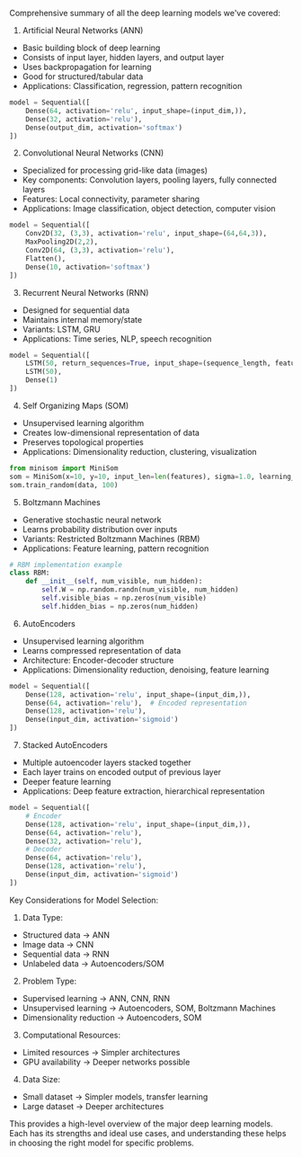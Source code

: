 Comprehensive summary of all the deep learning models we've covered:

1. Artificial Neural Networks (ANN)
- Basic building block of deep learning
- Consists of input layer, hidden layers, and output layer
- Uses backpropagation for learning
- Good for structured/tabular data
- Applications: Classification, regression, pattern recognition
```python
model = Sequential([
    Dense(64, activation='relu', input_shape=(input_dim,)),
    Dense(32, activation='relu'),
    Dense(output_dim, activation='softmax')
])
```

2. Convolutional Neural Networks (CNN)
- Specialized for processing grid-like data (images)
- Key components: Convolution layers, pooling layers, fully connected layers
- Features: Local connectivity, parameter sharing
- Applications: Image classification, object detection, computer vision
```python
model = Sequential([
    Conv2D(32, (3,3), activation='relu', input_shape=(64,64,3)),
    MaxPooling2D(2,2),
    Conv2D(64, (3,3), activation='relu'),
    Flatten(),
    Dense(10, activation='softmax')
])
```

3. Recurrent Neural Networks (RNN)
- Designed for sequential data
- Maintains internal memory/state
- Variants: LSTM, GRU
- Applications: Time series, NLP, speech recognition
```python
model = Sequential([
    LSTM(50, return_sequences=True, input_shape=(sequence_length, features)),
    LSTM(50),
    Dense(1)
])
```

4. Self Organizing Maps (SOM)
- Unsupervised learning algorithm
- Creates low-dimensional representation of data
- Preserves topological properties
- Applications: Dimensionality reduction, clustering, visualization
```python
from minisom import MiniSom
som = MiniSom(x=10, y=10, input_len=len(features), sigma=1.0, learning_rate=0.5)
som.train_random(data, 100)
```

5. Boltzmann Machines
- Generative stochastic neural network
- Learns probability distribution over inputs
- Variants: Restricted Boltzmann Machines (RBM)
- Applications: Feature learning, pattern recognition
```python
# RBM implementation example
class RBM:
    def __init__(self, num_visible, num_hidden):
        self.W = np.random.randn(num_visible, num_hidden)
        self.visible_bias = np.zeros(num_visible)
        self.hidden_bias = np.zeros(num_hidden)
```

6. AutoEncoders
- Unsupervised learning algorithm
- Learns compressed representation of data
- Architecture: Encoder-decoder structure
- Applications: Dimensionality reduction, denoising, feature learning
```python
model = Sequential([
    Dense(128, activation='relu', input_shape=(input_dim,)),
    Dense(64, activation='relu'),  # Encoded representation
    Dense(128, activation='relu'),
    Dense(input_dim, activation='sigmoid')
])
```

7. Stacked AutoEncoders
- Multiple autoencoder layers stacked together
- Each layer trains on encoded output of previous layer
- Deeper feature learning
- Applications: Deep feature extraction, hierarchical representation
```python
model = Sequential([
    # Encoder
    Dense(128, activation='relu', input_shape=(input_dim,)),
    Dense(64, activation='relu'),
    Dense(32, activation='relu'),
    # Decoder
    Dense(64, activation='relu'),
    Dense(128, activation='relu'),
    Dense(input_dim, activation='sigmoid')
])
```

Key Considerations for Model Selection:
1. Data Type:
- Structured data → ANN
- Image data → CNN
- Sequential data → RNN
- Unlabeled data → Autoencoders/SOM

2. Problem Type:
- Supervised learning → ANN, CNN, RNN
- Unsupervised learning → Autoencoders, SOM, Boltzmann Machines
- Dimensionality reduction → Autoencoders, SOM

3. Computational Resources:
- Limited resources → Simpler architectures
- GPU availability → Deeper networks possible

4. Data Size:
- Small dataset → Simpler models, transfer learning
- Large dataset → Deeper architectures

This provides a high-level overview of the major deep learning models. Each has its strengths and ideal use cases, and understanding these helps in choosing the right model for specific problems.
